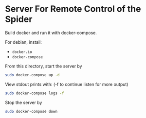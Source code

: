 # Server For Remote Control of the Spider

Build docker and run it with docker-compose.

For debian, install:

 * `docker.io`
 * `docker-compose`

From this directory, start the server by

```sh
sudo docker-compose up -d
```

View stdout prints with: (-f to continue listen for more output)

```sh
sudo docker-compose logs -f
```

Stop the server by

```sh
sudo docker-compose down
```

